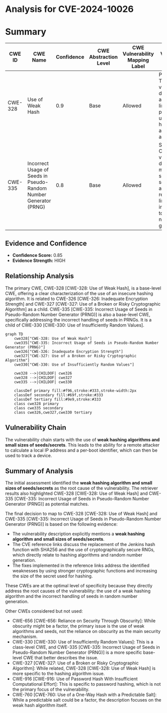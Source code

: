 # Analysis for CVE-2024-10026

# Summary
| CWE ID | CWE Name | Confidence | CWE Abstraction Level | CWE Vulnerability Mapping Label | CWE-Vulnerability Mapping Notes |
|---|---|---|---|---|---|
| CWE-328 | Use of Weak Hash | 0.9 | Base | Allowed | Primary CWE. The vulnerability description and reference links clearly point to the use of weak hashing algorithms as a root cause. |
| CWE-335 | Incorrect Usage of Seeds in Pseudo-Random Number Generator (PRNG) | 0.8 | Base | Allowed | Secondary CWE. The vulnerability description mentions small sizes of seeds/secrets, and the reference links discuss improvements to random number generation. |

## Evidence and Confidence

*   **Confidence Score:** 0.85
*   **Evidence Strength:** HIGH

## Relationship Analysis
The primary CWE, CWE-328 [CWE-328: Use of Weak Hash], is a base-level CWE, offering a clear characterization of the use of an insecure hashing algorithm. It is related to CWE-326 [CWE-326: Inadequate Encryption Strength] and CWE-327 [CWE-327: Use of a Broken or Risky Cryptographic Algorithm] as a child.
CWE-335 [CWE-335: Incorrect Usage of Seeds in Pseudo-Random Number Generator (PRNG)] is also a base-level CWE, specifically addressing the incorrect handling of seeds in PRNGs. It is a child of CWE-330 [CWE-330: Use of Insufficiently Random Values].

```mermaid
graph TD
    cwe328["CWE-328: Use of Weak Hash"]
    cwe335["CWE-335: Incorrect Usage of Seeds in Pseudo-Random Number Generator (PRNG)"]
    cwe326["CWE-326: Inadequate Encryption Strength"]
    cwe327["CWE-327: Use of a Broken or Risky Cryptographic Algorithm"]
    cwe330["CWE-330: Use of Insufficiently Random Values"]
    
    cwe328 -->|CHILDOF| cwe326
    cwe328 -->|CHILDOF| cwe327
    cwe335 -->|CHILDOF| cwe330
    
    classDef primary fill:#f96,stroke:#333,stroke-width:2px
    classDef secondary fill:#69f,stroke:#333
    classDef tertiary fill:#9e9,stroke:#333
    class cwe328 primary
    class cwe335 secondary
    class cwe326,cwe327,cwe330 tertiary
```

## Vulnerability Chain
The vulnerability chain starts with the use of **weak hashing algorithms and small sizes of seeds/secrets**. This leads to the ability for a remote attacker to calculate a local IP address and a per-boot identifier, which can then be used to track a device.

## Summary of Analysis
The initial assessment identified the **weak hashing algorithm and small sizes of seeds/secrets** as the root cause of the vulnerability. The retriever results also highlighted CWE-328 [CWE-328: Use of Weak Hash] and CWE-335 [CWE-335: Incorrect Usage of Seeds in Pseudo-Random Number Generator (PRNG)] as potential matches.

The final decision to map to CWE-328 [CWE-328: Use of Weak Hash] and CWE-335 [CWE-335: Incorrect Usage of Seeds in Pseudo-Random Number Generator (PRNG)] is based on the following evidence:

*   The vulnerability description explicitly mentions a **weak hashing algorithm and small sizes of seeds/secrets**.
*   The CVE reference links discuss the replacement of the Jenkins hash function with SHA256 and the use of cryptographically secure RNGs, which directly relate to hashing algorithms and random number generation.
*   The fixes implemented in the reference links address the identified weaknesses by using stronger cryptographic functions and increasing the size of the secret used for hashing.

These CWEs are at the optimal level of specificity because they directly address the root causes of the vulnerability: the use of a weak hashing algorithm and the incorrect handling of seeds in random number generation.

Other CWEs considered but not used:

*   CWE-656 [CWE-656: Reliance on Security Through Obscurity]: While obscurity might be a factor, the primary issue is the use of weak algorithms and seeds, not the reliance on obscurity as the main security mechanism.
*   CWE-330 [CWE-330: Use of Insufficiently Random Values]: This is a class-level CWE, and CWE-335 [CWE-335: Incorrect Usage of Seeds in Pseudo-Random Number Generator (PRNG)] is a more specific base-level CWE that better describes the issue.
*   CWE-327 [CWE-327: Use of a Broken or Risky Cryptographic Algorithm]: While related, CWE-328 [CWE-328: Use of Weak Hash] is more specific to the hashing algorithm issue.
*   CWE-916 [CWE-916: Use of Password Hash With Insufficient Computational Effort]: This is specific to password hashing, which is not the primary focus of the vulnerability.
*   CWE-760 [CWE-760: Use of a One-Way Hash with a Predictable Salt]: While a predictable salt could be a factor, the description focuses on the weak hash algorithm itself.